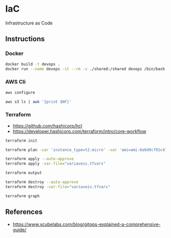 # IaC

Infrastructure as Code

## Instructions

### Docker

```sh
docker build -t devops .
docker run --name devops -it --rm -v ./shared:/shared devops /bin/bash
```

### AWS Cli

```sh
aws configure
```

```sh
aws s3 ls | awk '{print $NF}'
```

### Terraform

- https://github.com/hashicorp/hcl
- https://developer.hashicorp.com/terraform/intro/core-workflow

```sh
terraform init
```

```sh
terraform plan -var 'instance_type=t2.micro' -var 'ami=ami-0a0d9cf81c479446a' -out lab2-plan.txt
```

```sh
terraform apply --auto-approve
terraform apply -var-file="variaveis.tfvars"
```

```sh
terraform output
```

```sh
terraform destroy --auto-approve
terraform destroy -var-file="variaveis.tfvars"
```

```sh
terraform graph
```

## References

- https://www.xcubelabs.com/blog/gitops-explained-a-comprehensive-guide/